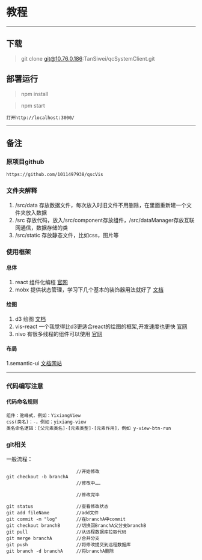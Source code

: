 # 教程
----
## 下载
>git clone git@10.76.0.186:TanSiwei/qcSystemClient.git

## 部署运行
> npm install

> npm start

```打开http://localhost:3000/ ```

----
## 备注
### 原项目github
```
https://github.com/1011497938/qscVis
```

### 文件夹解释
1. /src/data 存放数据文件，每次放入时旧文件不用删除，在里面重新建一个文件夹放入数据
2. /src 存放代码，放入/src/component存放组件，/src/dataManager存放互联网通信，数据存储的类
3. /src/static 存放静态文件，比如css，图片等

### 使用框架
#### 总体
1. react 组件化编程 [官网](https://reactjs.org/)
2. mobx 提供状态管理，学习下几个基本的装饰器用法就好了 [文档](https://cn.mobx.js.org/)
#### 绘图
1. d3 绘图 [文档](https://www.npmjs.com/package/d3)
2. vis-react 一个我觉得比d3更适合react的绘图的框架,开发速度也更快 [官网](https://www.npmjs.com/package/react-vis)
3. nivo 有很多线程的组件可以使用 [官网](https://nivo.rocks/)
#### 布局
1.semantic-ui [文档网站](https://react.semantic-ui.com/)

----
### 代码编写注意
#### 代码命名规则
```
组件：驼峰式，例如：YixiangView
css(类名)：-，例如：yixiang-view
类名命名逻辑：[父元素类名]-[元素类型]-[元素作用]，例如 y-view-btn-run
```
### git相关
一般流程：
```
                          //开始修改
git checkout -b branchA
                          //修改中……

                          //修改完毕

git status                //查看修改状态
git add fileName          //add文件
git commit -m "log"       //在branchA中commit 
git checkout branchB      //切换回BranchA父分支branchB
git pull                  //从远程数据库拉取代码
git merge branchA         //合并分支
git push                  //将修改提交到远程数据库
git branch -d branchA     //将branchA删除
```